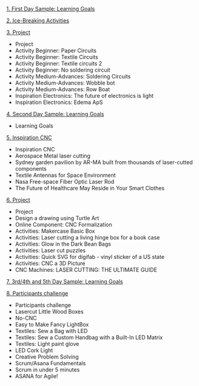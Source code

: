 <div>
<p><a href="https://classroom.google.com/u/1/w/MTI3MjU2MTQwMjU1/tc/MTI3NDE5OTgxNjMz">1. First Day Sample: Learning Goals</a>&nbsp;</p>
</div>
<div>
<p><a href="https://classroom.google.com/u/1/w/MTI3MjU2MTQwMjU1/tc/MTI3NDE5OTgxNjQy">2. Ice-Breaking Activities</a></p>
<p><a href="https://classroom.google.com/u/1/w/MTI3MjU2MTQwMjU1/tc/MTI3MzkzMzg3MjYz">3. Project</a></p>
<ul>
<li>Project</li>
<li>Activity Beginner: Paper Circuits &nbsp;</li>
<li>Activity Beginner: Textile Circuits &nbsp;</li>
<li>Activity Beginner: Textile circuits 2</li>
<li>Activity Beginner: No soldering circuit &nbsp;</li>
<li>Activity Medium-Advances: Soldering Circuits</li>
<li>Activity Medium-Advances: Wobble bot</li>
<li>Activity Medium-Advances: Row Boat &nbsp;</li>
<li>Inspiration Electronics: The future of electronics is light</li>
<li>Inspiration Electronics: Edema ApS</li>
</ul>
</div>
<div>
<p><a href="https://classroom.google.com/u/1/w/MTI3MjU2MTQwMjU1/tc/MTI3NDM1NDYyMjc2">4. Second Day Sample: Learning Goals</a></p>
<ul>
<li>Learning Goals</li>
</ul>
</div>
<div>
<p><a href="https://classroom.google.com/u/1/w/MTI3MjU2MTQwMjU1/tc/MTI3NDM1ODYwODk1">5. Inspiration CNC</a></p>
</div>
<div>
<ul>
<li>Inspiration CNC</li>
<li>Aerospace Metal laser cutting</li>
<li>Sydney garden pavilion by AR-MA built from thousands of laser-cutted components</li>
<li>Textile Antennas for Space Environment</li>
<li>Nasa Free-space Fiber Optic Laser Rod&nbsp;</li>
<li>The Future of Healthcare May Reside in Your Smart Clothes</li>
</ul>
</div>
<div>
<p><a href="https://classroom.google.com/u/1/w/MTI3MjU2MTQwMjU1/tc/MTI3NDY0MTk4MTc5">6. Project</a> &nbsp;</p>
</div>
<div>
<ul>
<li>Project</li>
<li>Design a drawing using Turtle Art</li>
<li>Online Component: CNC Formalization</li>
<li>Activities: Makercase Basic Box</li>
<li>Activities: Laser cutting a living hinge box for a book case&nbsp;</li>
<li>Activities: Glow in the Dark Bean Bags&nbsp;</li>
<li>Activities: Laser cut puzzles</li>
<li>Activities: Quick SVG for digifab - vinyl sticker of a US state&nbsp;</li>
<li>Activities: CNC a 3D Picture</li>
<li>CNC Machines: LASER CUTTING: THE ULTIMATE GUIDE&nbsp;&nbsp;</li>
</ul>
</div>
<div>
<p><a href="https://classroom.google.com/u/1/w/MTI3MjU2MTQwMjU1/tc/MTI3NDc5MzU5MDcw">7. 3rd/4th and 5th Day Sample: Learning Goals</a> &nbsp;</p>
<p><a href="https://classroom.google.com/u/1/w/MTI3MjU2MTQwMjU1/tc/MTI3NDc5NDExODA2">8. Participants challenge</a></p>
</div>
<div>
<ul>
<li>Participants challenge</li>
<li>Lasercut Little Wood Boxes</li>
<li>No-CNC</li>
<li>Easy to Make Fancy LightBox</li>
<li>Textiles: Sew a Bag with LED&nbsp;</li>
<li>Textiles: Sew a Custom Handbag with a Built-In LED Matrix&nbsp;</li>
<li>Textiles: Light paint glove&nbsp;</li>
<li>LED Cork Light</li>
<li>Creative Problem Solving</li>
<li>Scrum/Asana Fundamentals</li>
<li>Scrum in under 5 minutes</li>
<li>ASANA for Agile!</li>
</ul>
</div>
